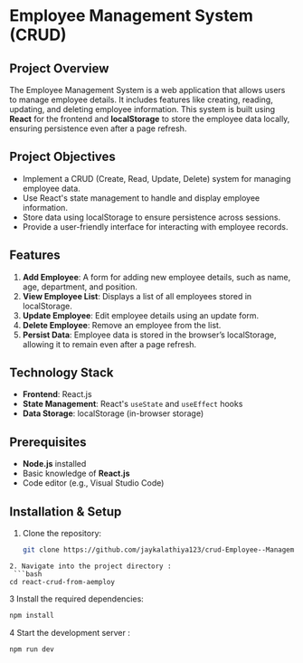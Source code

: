 # Employee Management System (CRUD)

## Project Overview
The Employee Management System is a web application that allows users to manage employee details. It includes features like creating, reading, updating, and deleting employee information. This system is built using **React** for the frontend and **localStorage** to store the employee data locally, ensuring persistence even after a page refresh.

## Project Objectives
- Implement a CRUD (Create, Read, Update, Delete) system for managing employee data.
- Use React's state management to handle and display employee information.
- Store data using localStorage to ensure persistence across sessions.
- Provide a user-friendly interface for interacting with employee records.

## Features
1. **Add Employee**: A form for adding new employee details, such as name, age, department, and position.
2. **View Employee List**: Displays a list of all employees stored in localStorage.
3. **Update Employee**: Edit employee details using an update form.
4. **Delete Employee**: Remove an employee from the list.
5. **Persist Data**: Employee data is stored in the browser’s localStorage, allowing it to remain even after a page refresh.

## Technology Stack
- **Frontend**: React.js
- **State Management**: React's `useState` and `useEffect` hooks
- **Data Storage**: localStorage (in-browser storage)

## Prerequisites
- **Node.js** installed
- Basic knowledge of **React.js**
- Code editor (e.g., Visual Studio Code)

## Installation & Setup
1. Clone the repository:
   ```bash
   git clone https://github.com/jaykalathiya123/crud-Employee--Management-from-react-.git
  ```
2. Navigate into the project directory :
   ```bash
  cd react-crud-from-aemploy
  ```
3 Install the required dependencies:
```bash
npm install
```
4 Start the development server :
```bash
npm run dev
```

